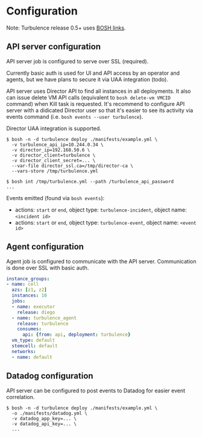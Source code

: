# Configuration

Note: Turbulence release 0.5+ uses [BOSH links](https://bosh.io/docs/links.html).

## API server configuration

API server job is configured to serve over SSL (required).

Currently basic auth is used for UI and API access by an operator and agents, but we have plans to secure it via UAA integration (todo).

API server uses Director API to find all instances in all deployments. It also can issue delete VM API calls (equivalent to `bosh delete-vm VMCID` command) when Kill task is requested. It's recommend to configure API server with a didicated Director user so that it's easier to see its activity via events command (i.e. `bosh events --user turbulence`).

Director UAA integration is supported.

```
$ bosh -n -d turbulence deploy ./manifests/example.yml \
  -v turbulence_api_ip=10.244.0.34 \
  -v director_ip=192.168.50.6 \
  -v director_client=turbulence \
  -v director_client_secret=... \
  --var-file director_ssl.ca=/tmp/director-ca \
  --vars-store /tmp/turbulence.yml

$ bosh int /tmp/turbulence.yml --path /turbulence_api_password
...
```

Events emitted (found via `bosh events`):

- actions: `start` or `end`, object type: `turbulence-incident`, object name: `<incident id>`
- actions: `start` or `end`, object type: `turbulence-event`, object name: `<event id>`

## Agent configuration

Agent job is configured to communicate with the API server. Communication is done over SSL with basic auth.

```yaml
instance_groups:
- name: cell
  azs: [z1, z2]
  instances: 10
  jobs:
  - name: executor
    release: diego
  - name: turbulence_agent
    release: turbulence
    consumes:
      api: {from: api, deployment: turbulence}
  vm_type: default
  stemcell: default
  networks:
  - name: default
```

## Datadog configuration

API server can be configured to post events to Datadog for easier event correlation.

```
$ bosh -n -d turbulence deploy ./manifests/example.yml \
  -o ./manifests/datadog.yml \
  -v datadog_app_key=... \
  -v datadog_api_key=... \
  ...
```

